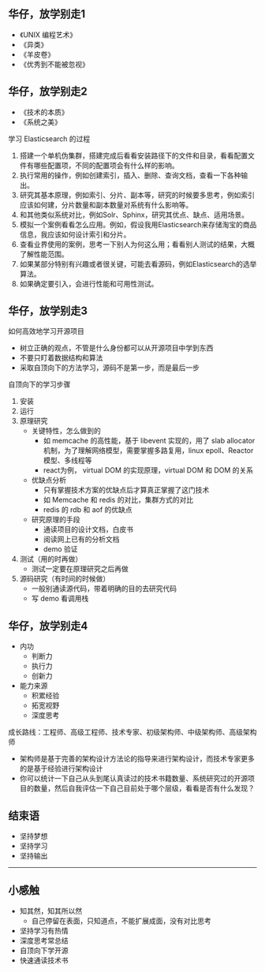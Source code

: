 ## 华仔，放学别走1
- 《UNIX 编程艺术》
- 《异类》
- 《羊皮卷》
- 《优秀到不能被忽视》

## 华仔，放学别走2
- 《技术的本质》
- 《系统之美》

学习 Elasticsearch 的过程
1. 搭建一个单机伪集群，搭建完成后看看安装路径下的文件和目录，看看配置文件有哪些配置项，不同的配置项会有什么样的影响。
1. 执行常用的操作，例如创建索引，插入、删除、查询文档，查看一下各种输出。
1. 研究其基本原理，例如索引、分片、副本等，研究的时候要多思考，例如索引应该如何建，分片数量和副本数量对系统有什么影响等。
1. 和其他类似系统对比，例如Solr、Sphinx，研究其优点、缺点、适用场景。
1. 模拟一个案例看看怎么应用。例如，假设我用Elasticsearch来存储淘宝的商品信息，我应该如何设计索引和分片。
1. 查看业界使用的案例，思考一下别人为何这么用；看看别人测试的结果，大概了解性能范围。
1. 如果某部分特别有兴趣或者很关键，可能去看源码，例如Elasticsearch的选举算法。
1. 如果确定要引入，会进行性能和可用性测试。

## 华仔，放学别走3
如何高效地学习开源项目
- 树立正确的观点，不管是什么身份都可以从开源项目中学到东西
- 不要只盯着数据结构和算法
- 采取自顶向下的方法学习，源码不是第一步，而是最后一步

自顶向下的学习步骤
1. 安装
1. 运行
1. 原理研究
   - 关键特性，怎么做到的
     - 如 memcache 的高性能，基于 libevent 实现的，用了 slab allocator 机制，为了理解网络模型，需要掌握多路复用，linux epoll、Reactor 模型、多线程等
     - react为例， virtual DOM 的实现原理，virtual DOM 和 DOM 的关系
   - 优缺点分析
     - 只有掌握技术方案的优缺点后才算真正掌握了这门技术
     - 如 Memcache 和 redis 的对比，集群方式的对比
     - redis 的 rdb 和 aof 的优缺点
   - 研究原理的手段
     - 通读项目的设计文档，白皮书
     - 阅读网上已有的分析文档
     - demo 验证
1. 测试（用的时再做）
   - 测试一定要在原理研究之后再做
1. 源码研究（有时间的时候做）
   - 一般别通读源代码，带着明确的目的去研究代码
   - 写 demo 看调用栈

## 华仔，放学别走4
- 内功
  - 判断力
  - 执行力
  - 创新力
- 能力来源
  - 积累经验
  - 拓宽视野
  - 深度思考

成长路线：工程师、高级工程师、技术专家、初级架构师、中级架构师、高级架构师
- 架构师是基于完善的架构设计方法论的指导来进行架构设计，而技术专家更多的是基于经验进行架构设计
- 你可以统计一下自己从头到尾认真读过的技术书籍数量、系统研究过的开源项目的数量，然后自我评估一下自己目前处于哪个层级，看看是否有什么发现？

## 结束语
- 坚持梦想
- 坚持学习
- 坚持输出

-----
## 小感触
- 知其然，知其所以然
  - 自己停留在表面，只知道点，不能扩展成面，没有对比思考
- 坚持学习有热情
- 深度思考常总结
- 自顶向下学开源
- 快速通读技术书
